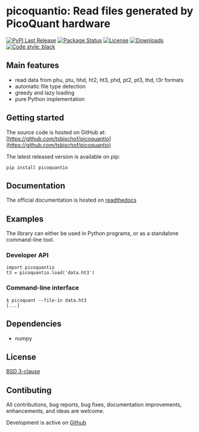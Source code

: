 # picoquantio: Read files generated by PicoQuant hardware
[![PyPI Last Release](https://img.shields.io/pypi/v/picoquantio.svg)](https://pypi.org/project/picoquantio)
[![Package Status](https://img.shields.io/pypi/status/picoquantio.svg)](https://pypi.org/project/picoquantio/)
[![License](https://img.shields.io/pypi/l/picoquantio.svg)](https://github.com/tsbischof/picoquantio/blob/main/LICENSE)
[![Downloads](https://static.pepy.tech/personalized-badge/picoquantio?period=month&units=international_system&left_color=black&right_color=orange&left_text=PyPI%20downloads%20per%20month)](https://pepy.tech/project/picoquantio)
[![Code style: black](https://img.shields.io/badge/code%20style-black-000000.svg)](https://github.com/psf/black)

## Main features
* read data from phu, ptu, hhd, ht2, ht3, phd, pt2, pt3, thd, t3r formats
* automatic file type detection
* greedy and lazy loading
* pure Python implementation

## Getting started
The source code is hosted on GitHub at: [https://github.com/tsbischof/picoquantio](https://github.com/tsbischof/picoquantio)

The latest released version is available on pip:
```
pip install picoquantio
```

## Documentation
The official documentation is hosted on [readthedocs](https://picoquantio.readthedocs.io)

## Examples
The library can either be used in Python programs, or as a standalone command-line tool.

### Developer API

```
import picoquantio
t3 = picoquantio.load('data.ht3')
```

### Command-line interface

```
$ picoquant --file-in data.ht3
[...]
```

## Dependencies
* numpy

## License
[BSD 3-clause](https://github.com/tsbischof/picoquantio/LICENSE)

## Contibuting
All contributions, bug reports, bug fixes, documentation improvements, enhancements, and ideas are welcome.

Development is active on [Github](https://github.com/tsbischof/picoquantio)
